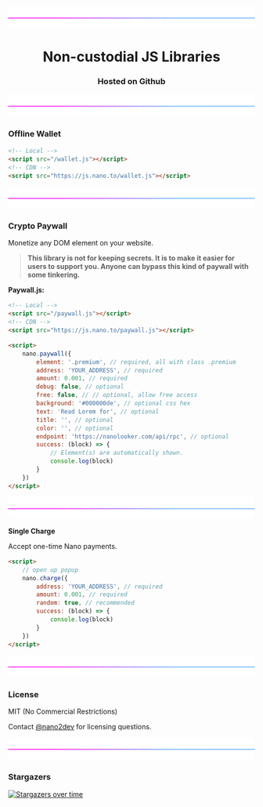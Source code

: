 ![line](https://github.com/fwd/n2/raw/master/.github/line.png)

<h1 align="center">Non-custodial JS Libraries</h1>

<h3 align="center">Hosted on Github</h3>

![line](https://github.com/fwd/n2/raw/master/.github/line.png)

### Offline Wallet

```html
<!-- Local -->
<script src="/wallet.js"></script>
<!-- CDN -->
<script src="https://js.nano.to/wallet.js"></script>
```

![line](https://github.com/fwd/n2/raw/master/.github/line.png)

### Crypto Paywall

Monetize any DOM element on your website.

> **This library is not for keeping secrets. It is to make it easier for users to support you. Anyone can bypass this kind of  paywall with some tinkering.**


**Paywall.js:**

```html
<!-- Local -->
<script src="/paywall.js"></script>
<!-- CDN -->
<script src="https://js.nano.to/paywall.js"></script>
```

```html
<script>
    nano.paywall({ 
        element: '.premium', // required, all with class .premium
        address: 'YOUR_ADDRESS', // required
        amount: 0.001, // required
        debug: false, // optional
        free: false, // // optional, allow free access
        background: '#000000de', // optional css hex
        text: 'Read Lorem for', // optional
        title: '', // optional
        color: '', // optional
        endpoint: 'https://nanolooker.com/api/rpc', // optional
        success: (block) => {
            // Element(s) are automatically shown.
            console.log(block)
        }
    })
</script>
```

![line](https://github.com/fwd/n2/raw/master/.github/line.png)

**Single Charge**

Accept one-time Nano payments.

```html
<script>
    // open up popup
    nano.charge({ 
        address: 'YOUR_ADDRESS', // required
        amount: 0.001, // required
        random: true, // recommended
        success: (block) => {
            console.log(block)
        }
    })
</script>
```

![line](https://github.com/fwd/n2/raw/master/.github/line.png)

### License

MIT (No Commercial Restrictions)

Contact [@nano2dev](mailto:support@nano.to) for licensing questions.

![line](https://github.com/fwd/n2/raw/master/.github/line.png)

### Stargazers

[![Stargazers over time](https://starchart.cc/fwd/nano-js.svg)](https://github.com/fwd/nano-js)
